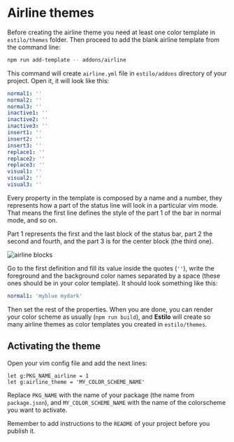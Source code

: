 # Airline themes

Before creating the airline theme you need at least one color template in `estilo/themes` folder. Then proceed to add the blank airline template from the command line:

```sh
npm run add-template -- addons/airline
```

This command will create `airline.yml` file in `estilo/addons` directory of your project. Open it, it will look like this:

```yml
normal1: ''
normal2: ''
normal3: ''
inactive1: ''
inactive2: ''
inactive3: ''
insert1: ''
insert2: ''
insert3: ''
replace1: ''
replace2: ''
replace3: ''
visual1: ''
visual2: ''
visual3: ''
```

Every property in the template is composed by a name and a number, they represents how a part of the status line will look in a particular vim mode. That means the first line defines the style of the part 1 of the bar in normal mode, and so on.

Part 1 represents the first and the last block of the status bar, part 2 the second and fourth, and the part 3 is for the center block (the third one).

![airline blocks](https://cloud.githubusercontent.com/assets/829859/16402004/55f3682c-3ce9-11e6-8bd9-eaafbaaccb2e.png)

Go to the first definition and fill its value inside the quotes (`''`), write the foreground and the background color names separated by a space (these ones should be in your color template). It should look something like this:

```yml
normal1: 'myblue mydark'
```

Then set the rest of the properties. When you are done, you can render your color scheme as usually (`npm run build`), and **Estilo** will create so many airline themes as color templates you created in `estilo/themes`.

## Activating the theme

Open your vim config file and add the next lines:

```vim
let g:PKG_NAME_airline = 1
let g:airline_theme = 'MY_COLOR_SCHEME_NAME'
```

Replace `PKG_NAME` with the name of your package (the name from `package.json`), and `MY_COLOR_SCHEME_NAME` with the name of the colorscheme you want to activate.

Remember to add instructions to the `README` of your project before you publish it.
